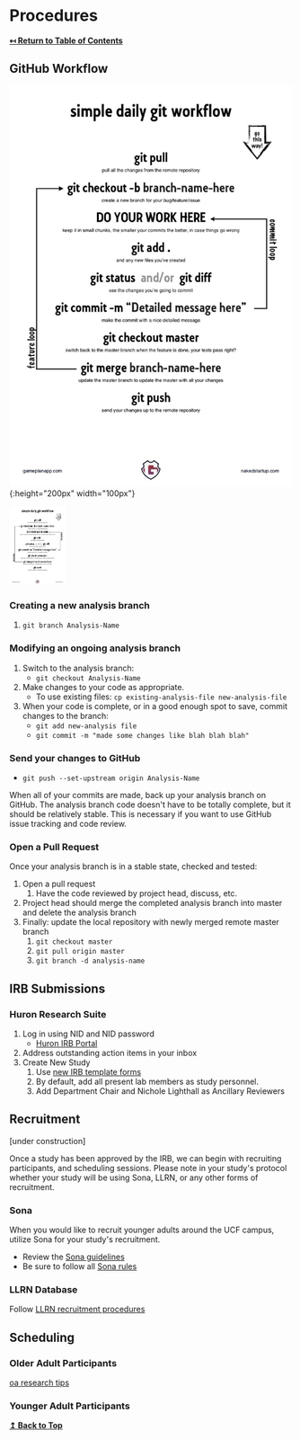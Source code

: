 # Procedures

**[↤ Return to Table of Contents](readme.md#table-of-contents)**

## GitHub Workflow

![](graphics/simple-daily-git-workflow.jpg){:height="200px" width="100px"}

<img src="graphics/simple-daily-git-workflow.jpg" width="100px">

### Creating a new analysis branch

1. `git branch Analysis-Name`

### Modifying an ongoing analysis branch

1. Switch to the analysis branch:
    - `git checkout Analysis-Name`
2. Make changes to your code as appropriate.
    - To use existing files: `cp existing-analysis-file new-analysis-file`
3. When your code is complete, or in a good enough spot to save, commit changes to the branch:
    - `git add new-analysis file`
    - `git commit -m "made some changes like blah blah blah"`

### Send your changes to GitHub

- `git push --set-upstream origin Analysis-Name`

When all of your commits are made, back up your analysis branch on GitHub. The analysis branch code doesn't have to be totally complete, but it should be relatively stable. This is necessary if you want to use GitHub issue tracking and code review.

### Open a Pull Request

Once your analysis branch is in a stable state, checked and tested:

1. Open a pull request
    1. Have the code reviewed by project head, discuss, etc.
2. Project head should merge the completed analysis branch into master and delete the analysis branch
3. Finally: update the local repository with newly merged remote master branch
    1. `git checkout master`
    2. `git pull origin master`
    3. `git branch -d analysis-name`

## IRB Submissions

### Huron Research Suite

1. Log in using NID and NID password
    - [Huron IRB Portal](https://ucf1.huronresearchsuite.com/IRB)
2. Address outstanding action items in your inbox
3. Create New Study
    1. Use [new IRB template forms](http://www.research.ucf.edu/compliance/IRB/Investigators/forms.html)
    2. By default, add all present lab members as study personnel.
    3. Add Department Chair and Nichole Lighthall as Ancillary Reviewers

## Recruitment
  
[under construction]

Once a study has been approved by the IRB, we can begin with recruiting participants, and scheduling sessions. Please note in your study's protocol whether your study will be using Sona, LLRN, or any other forms of recruitment.

### Sona

When you would like to recruit younger adults around the UCF campus, utilize Sona for your study's recruitment.

- Review the [Sona guidelines](sourcedocs/sona-guidelines-spring-2019.docx)
- Be sure to follow all [Sona rules](sona-rules.md)

### LLRN Database

Follow [LLRN recruitment procedures](https://llrn.github.io/protocol)

## Scheduling

### Older Adult Participants

[oa research tips](sourcedocs/oa-research-tips.docx)

### Younger Adult Participants

**[↥ Back to Top](#procedures)**